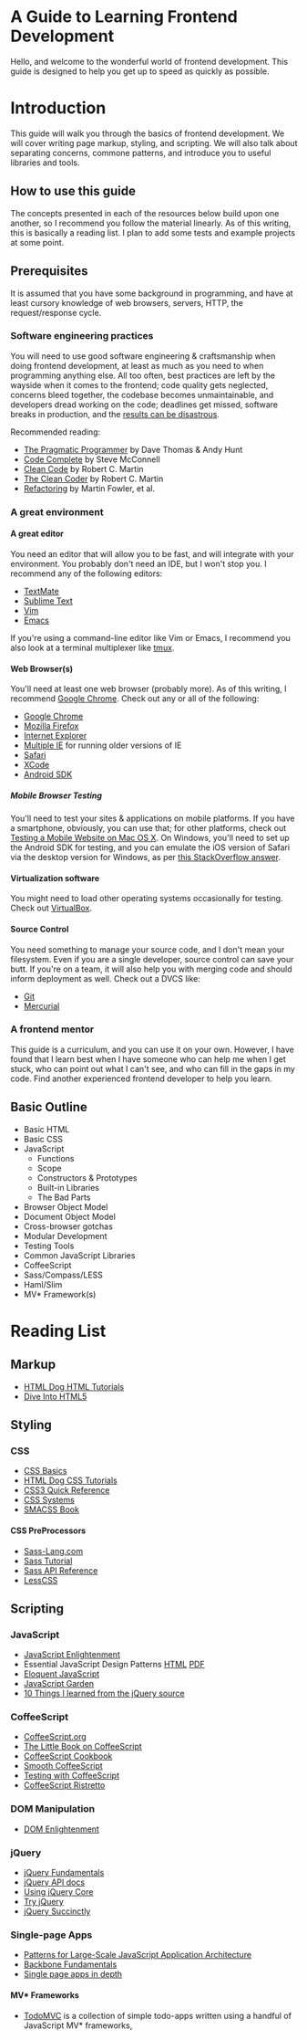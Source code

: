 # A Guide to Learning Frontend Development

Hello, and welcome to the wonderful world of frontend development.  This guide
is designed to help you get up to speed as quickly as possible.

# Introduction

This guide will walk you through the basics of frontend development.  We will
cover writing page markup, styling, and scripting.  We will also talk about
separating concerns, commone patterns, and introduce you to useful libraries
and tools.

## How to use this guide

The concepts presented in each of the resources below build upon one another,
so I recommend you follow the material linearly.  As of this writing, this is
basically a reading list.  I plan to add some tests and example projects at
some point.

## Prerequisites

It is assumed that you have some background in programming, and have at least 
cursory knowledge of web browsers, servers, HTTP, the request/response cycle.

### Software engineering practices

You will need to use good software engineering &amp; craftsmanship when doing
frontend development, at least as much as you need to when programming
anything else.  All too often, best practices are left by the wayside when it
comes to the frontend; code quality gets neglected, concerns bleed together,
the codebase becomes unmaintainable, and developers dread working on the code;
deadlines get missed, software breaks in production, and the [results can be
disastrous][bugresult].

[bugresult]: http://www5.in.tum.de/~huckle/bugse.html

Recommended reading:

* [The Pragmatic Programmer](http://pragprog.com/book/tpp/the-pragmatic-programmer)
  by Dave Thomas &amp; Andy Hunt
* [Code Complete](http://www.amazon.com/Code-Complete-Practical-Handbook-Construction/dp/0735619670)
  by Steve McConnell
* [Clean Code](http://www.amazon.com/gp/product/0132350882)
  by Robert C. Martin
* [The Clean Coder](http://www.amazon.com/Clean-Coder-Conduct-Professional-Programmers/dp/0137081073)
  by Robert C. Martin
* [Refactoring](http://www.amazon.com/Refactoring-Improving-Design-Existing-Code/dp/0201485672)
  by Martin Fowler, et al.

### A great environment

#### A great editor

You need an editor that will allow you to be fast, and will integrate with
your environment.  You probably don't need an IDE, but I won't stop you.  I
recommend any of the following editors:

* [TextMate](http://macromates.com/)
* [Sublime Text](http://www.sublimetext.com/)
* [Vim](http://www.vim.org/)
* [Emacs](http://www.gnu.org/software/emacs/)

If you're using a command-line editor like Vim or Emacs, I recommend you also
look at a terminal multiplexer like [tmux][tmux].

[tmux]: http://tmux.sourceforge.net/

#### Web Browser(s)

You'll need at least one web browser (probably more).  As of this writing, I
recommend [Google Chrome][google_chrome].  Check out any or all of the
following:

* [Google Chrome][google_chrome]
* [Mozilla Firefox](http://firefox.com)
* [Internet Explorer](http://windows.microsoft.com/en-us/internet-explorer/download-ie)
* [Multiple IE](http://tredosoft.com/Multiple_IE) for running older versions
  of IE
* [Safari](http://support.apple.com/downloads/#safari)
* [XCode](https://developer.apple.com/xcode/)
* [Android SDK](http://developer.android.com/sdk/index.html)

[google_chrome]: https://www.google.com/intl/en/chrome/browser/

##### Mobile Browser Testing

You'll need to test your sites &amp; applications on mobile platforms.  If you
have a smartphone, obviously, you can use that; for other platforms, check out
[Testing a Mobile Website on Mac OS X][testing_mobile_macos].  On Windows,
you'll need to set up the Android SDK for testing, and you can emulate the iOS
version of Safari via the desktop version for Windows, as per
[this StackOverflow answer][safari_windows_SO].

[testing_mobile_macos]: http://fynydd.com/blog/tech/testing-a-mobile-website-on-mac-os-x/
[safari_windows_SO]: http://stackoverflow.com/questions/3882233/iphone-browser-simulator-for-windows

#### Virtualization software

You might need to load other operating systems occasionally for testing.
Check out [VirtualBox](https://www.virtualbox.org/).

#### Source Control

You need something to manage your source code, and I don't mean your
filesystem.  Even if you are a single developer, source control can save your
butt.  If you're on a team, it will also help you with merging code and should
inform deployment as well.  Check out a DVCS like:

* [Git](http://git-scm.com/)
* [Mercurial](http://mercurial.selenic.com/)

### A frontend mentor

This guide is a curriculum, and you can use it on your own.  However, I have
found that I learn best when I have someone who can help me when I get stuck,
who can point out what I can't see, and who can fill in the gaps in my code.
Find another experienced frontend developer to help you learn.

## Basic Outline

* Basic HTML
* Basic CSS
* JavaScript
  - Functions
  - Scope
  - Constructors & Prototypes
  - Built-in Libraries
  - The Bad Parts
* Browser Object Model
* Document Object Model
* Cross-browser gotchas
* Modular Development
* Testing Tools
* Common JavaScript Libraries
* CoffeeScript
* Sass/Compass/LESS
* Haml/Slim
* MV* Framework(s)

# Reading List

## Markup

* [HTML Dog HTML Tutorials](http://www.htmldog.com/guides/html/)
* [Dive Into HTML5](http://diveintohtml5.info/)

## Styling

### CSS

* [CSS Basics](http://www.cssbasics.com/)
* [HTML Dog CSS Tutorials](http://www.htmldog.com/guides/css/)
* [CSS3 Quick Reference](http://media.smashingmagazine.com/wp-content/uploads/images/css3-cheat-sheet/css3-cheat-sheet.pdf)
* [CSS Systems](http://clearleft.s3.amazonaws.com/2008/cssSystems_notes_small.pdf)
* [SMACSS Book](http://smacss.com/book/)

#### CSS PreProcessors
* [Sass-Lang.com](http://sass-lang.com/)
* [Sass Tutorial](http://sass-lang.com/tutorial.html)
* [Sass API Reference](http://sass-lang.com/docs/yardoc/file.SASS_REFERENCE.html)
* [LessCSS](http://lesscss.org/)

## Scripting

### JavaScript

* [JavaScript Enlightenment](http://www.javascriptenlightenment.com/JavaScript_Enlightenment.pdf)
* Essential JavaScript Design Patterns
    [HTML](http://addyosmani.com/resources/essentialjsdesignpatterns/book/)
    [PDF](https://github.com/addyosmani/essential-js-design-patterns/blob/1.5.2/formats/essential-js-dp.pdf?raw=true)
* [Eloquent JavaScript](http://eloquentjavascript.net/)
* [JavaScript Garden](http://bonsaiden.github.io/JavaScript-Garden/)
* [10 Things I learned from the jQuery source](http://www.paulirish.com/2010/10-things-i-learned-from-the-jquery-source/)

### CoffeeScript

* [CoffeeScript.org](http://coffeescript.org/)
* [The Little Book on CoffeeScript](http://arcturo.github.io/library/coffeescript/)
* [CoffeeScript Cookbook](http://coffeescriptcookbook.com/)
* [Smooth CoffeeScript](http://autotelicum.github.io/Smooth-CoffeeScript/)
* [Testing with CoffeeScript](https://efendibooks.com/minibooks/testing-with-coffeescript)
* [CoffeeScript Ristretto](http://ristrettolo.gy/)

### DOM Manipulation

* [DOM Enlightenment](http://domenlightenment.com/)

### jQuery

* [jQuery Fundamentals](http://jqfundamentals.com/)
* [jQuery API docs](http://api.jquery.com/)
* [Using jQuery Core](http://learn.jquery.com/using-jquery-core/)
* [Try jQuery](http://try.jquery.com/)
* [jQuery Succinctly](http://www.syncfusion.com/resources/techportal/ebooks/jquery)


### Single-page Apps

* [Patterns for Large-Scale JavaScript Application Architecture](http://addyosmani.com/largescalejavascript/)
* [Backbone Fundamentals](https://github.com/addyosmani/backbone-fundamentals/blob/gh-pages/backbone-fundamentals.pdf?raw=true)
* [Single page apps in depth](http://singlepageappbook.com/index.html)

#### MV* Frameworks

* [TodoMVC](http://todomvc.com/) is a collection of simple todo-apps written
  using a handful of JavaScript MV* frameworks,

